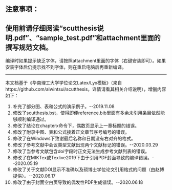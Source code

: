
注意事项：
----------
使用前请仔细阅读“scutthesis说明.pdf”、“sample_test.pdf”和attachment里面的撰写规范文档。
------------------

编译时如果提示缺乏字体，请按照attachment里面的字体（右键安装即可）。如果安装字体后仍提示找不到字体，则在重启电脑后再重新编译。

-----------------------------------------------
本文档基于《华南理工大学学位论文Latex/Lyx模板》（来自https://github.com/alwintsui/scutthesis，详情请看其相关介绍说明），增删内容如下：

1.	补充了部分图、表和公式的演示例子。--2019.11.08
2.	修改了scutthesis.bst，使得即便reference.bib里面有多余未引用条目依然能够顺利编译通过。
3.	修改了结论在chapterx命令下，偶数页显示上一章标题的错误。
4.	修改了附录中图、表和公式接着正文章节序号编号的错误。
5.	修改了在Windows下致谢最后名称和日期没有右对齐的格式。
6.	修改了参考文献中会议类型文献出现两个文献标记的错误。--2020.03.29
7.	修改了当参考文献包含doi字段时正文无法生成参考文献列表的错误。
8.	修改了在MIKTex或Texlive2019下由于引用PDF封面导致的编译错误。--2020.05.19
9.	修改了关于文献DOI显示不准确以及硕博士学位论文引用格式的问题（由赵博提供）。--2020.06.17
10.	修改了由于封面空白页导致的偶发性PDF生成错误。--2020.06.18
